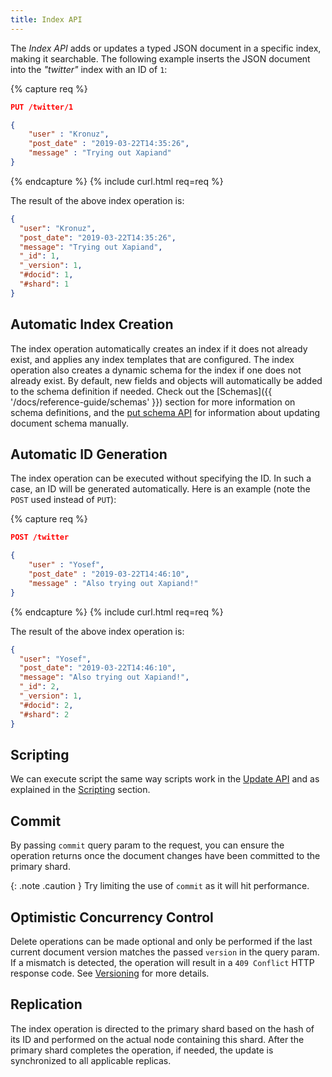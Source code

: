 ```yaml
---
title: Index API
---
```


The _Index API_ adds or updates a typed JSON document in a specific index,
making it searchable. The following example inserts the JSON document into the
_"twitter"_ index with an ID of `1`:

{% capture req %}

```json
PUT /twitter/1

{
    "user" : "Kronuz",
    "post_date" : "2019-03-22T14:35:26",
    "message" : "Trying out Xapiand"
}
```
{% endcapture %}
{% include curl.html req=req %}

The result of the above index operation is:

```json
{
  "user": "Kronuz",
  "post_date": "2019-03-22T14:35:26",
  "message": "Trying out Xapiand",
  "_id": 1,
  "_version": 1,
  "#docid": 1,
  "#shard": 1
}
```


## Automatic Index Creation

The index operation automatically creates an index if it does not already exist,
and applies any index templates that are configured. The index operation also
creates a dynamic schema for the index if one does not already exist. By
default, new fields and objects will automatically be added to the schema
definition if needed. Check out the [Schemas]({{ '/docs/reference-guide/schemas' }})
section for more information on schema definitions, and the [put schema API]()
for information about updating document schema manually.


## Automatic ID Generation

The index operation can be executed without specifying the ID. In such a case,
an ID will be generated automatically. Here is an example (note the `POST` used
instead of `PUT`):

{% capture req %}

```json
POST /twitter

{
    "user" : "Yosef",
    "post_date" : "2019-03-22T14:46:10",
    "message" : "Also trying out Xapiand!"
}
```
{% endcapture %}
{% include curl.html req=req %}

The result of the above index operation is:

```json
{
  "user": "Yosef",
  "post_date": "2019-03-22T14:46:10",
  "message": "Also trying out Xapiand!",
  "_id": 2,
  "_version": 1,
  "#docid": 2,
  "#shard": 2
}
```

## Scripting

We can execute script the same way scripts work in the [Update API](../update-api#scripting)
and as explained in the [Scripting](../scripting) section.


## Commit

By passing `commit` query param to the request, you can ensure the operation
returns once the document changes have been committed to the primary shard.

{: .note .caution }
Try limiting the use of `commit` as it will hit performance.


## Optimistic Concurrency Control

Delete operations can be made optional and only be performed if the last
current document version matches the passed `version` in the query param. If a
mismatch is detected, the operation will result in a `409 Conflict` HTTP response
code. See [Versioning](../versioning) for more details.


## Replication

The index operation is directed to the primary shard based on the hash of its ID
and performed on the actual node containing this shard. After the primary shard
completes the operation, if needed, the update is synchronized to all applicable
replicas.
